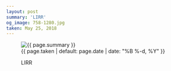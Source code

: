 ```yaml
---
layout: post
summary: 'LIRR'
og_image: 758-1280.jpg
taken: May 25, 2018
---
```


<figure class="post">
<img alt="{{ page.summary }}" sizes="(min-width: 700px) 50vw, calc(100vw - 2rem)" src="{{ site.assets_url }}/758-640.jpg" srcset="{{ site.assets_url }}/758-320.jpg 320w, {{ site.assets_url }}/758-640.jpg 640w, {{ site.assets_url }}/758-960.jpg 960w, {{ site.assets_url }}/758-1280.jpg 1280w"/>
<figcaption>
<time>{{ page.taken | default: page.date | date: "%B %-d, %Y" }}</time>
<p>LIRR</p>
</figcaption>
</figure>
